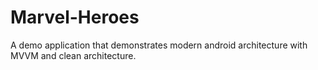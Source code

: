 # Marvel-Heroes
A demo application that demonstrates modern android architecture with MVVM and clean architecture.

